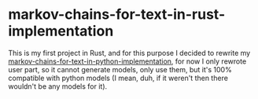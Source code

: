 # markov-chains-for-text-in-rust-implementation

This is my first project in Rust, and for this purpose I decided to rewrite my [markov-chains-for-text-in-python-implementation](https://github.com/MicroPanda123/markov-chains-for-text-in-python-implementation), for now I only rewrote user part, so it cannot generate models, only use them, but it's 100% compatible with python models (I mean, duh, if it weren't then there wouldn't be any models for it).